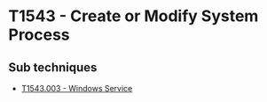 # T1543 - Create or Modify System Process

## Sub techniques

* [T1543.003 - Windows Service](https://github.com/JYVSECTEC/PHR-model/tree/master/Data%20Collection/tactics/Privilege%20Escalation/T1543/T1543.003/README.md)

